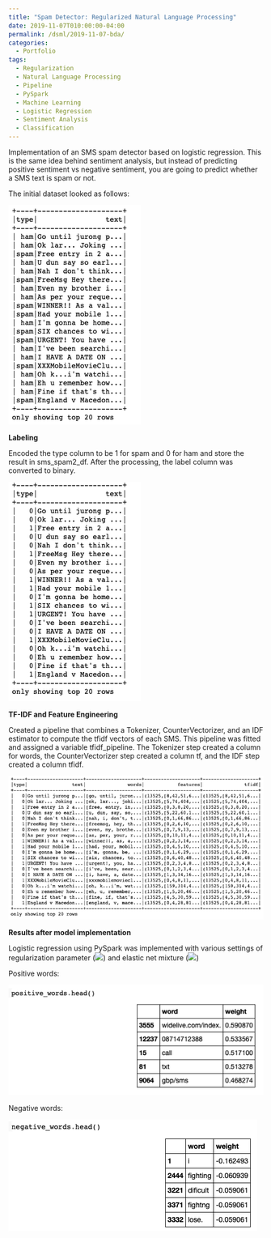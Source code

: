 ```yaml
---
title: "Spam Detector: Regularized Natural Language Processing"
date: 2019-11-07T010:00:00-04:00
permalink: /dsml/2019-11-07-bda/
categories:
  - Portfolio
tags:
  - Regularization
  - Natural Language Processing
  - Pipeline
  - PySpark
  - Machine Learning
  - Logistic Regression
  - Sentiment Analysis
  - Classification
---
```

Implementation of an SMS spam detector based on logistic regression. This is the same idea behind sentiment analysis, but instead of predicting positive sentiment vs negative sentiment, you are going to predict whether a SMS text is spam or not.

The initial dataset looked as follows:

<img src="/assets/images/big-data-analytics/wk3-step1.png?raw=true"/>

**Labeling**

Encoded the type column to be 1 for spam and 0 for ham and store the result in sms_spam2_df. After the processing, the label column was converted to binary.

<img src="/assets/images/big-data-analytics/wk3-step2.png?raw=true"/>

**TF-IDF and Feature Engineering**

Created a pipeline that combines a Tokenizer, CounterVectorizer, and an IDF estimator to compute the tfidf vectors of each SMS. This pipeline was fitted and assigned a variable tfidf_pipeline. The Tokenizer step created a column for words, the CounterVectorizer step created a column tf, and the IDF step created a column tfidf.

<img src="/assets/images/big-data-analytics/wk3-step3.png?raw=true"/>

**Results after model implementation**

Logistic regression using PySpark was implemented with various settings of regularization parameter (<img src="https://latex.codecogs.com/gif.latex?\lambda"/>) and elastic net mixture (<img src="https://latex.codecogs.com/gif.latex?\alpha"/>)

Positive words:

<img src="/assets/images/big-data-analytics/positive-words.png?raw=true"/>

Negative words: 

<img src="/assets/images/big-data-analytics/negative-words.png?raw=true"/>
